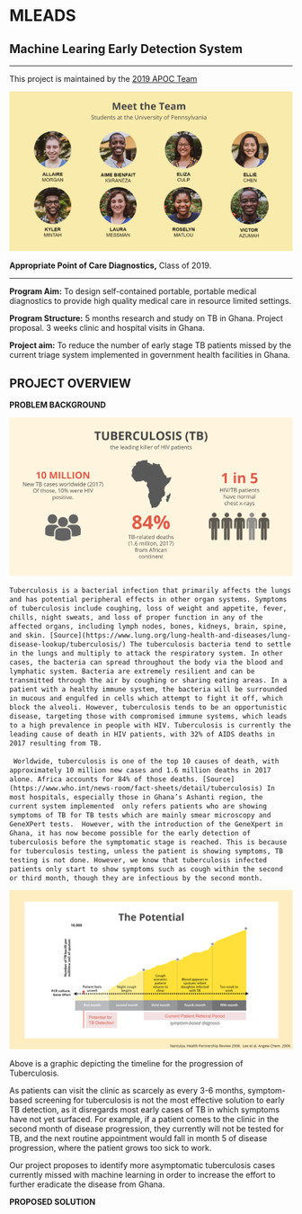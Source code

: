 # MLEADS
## Machine Learing Early Detection System
-------------------------------------------------------------------------------------------------------------------------------------------

This project is maintained by the [2019 APOC Team](https://apoc.seas.upenn.edu)

![Image](docs/teamslide.PNG)

**Appropriate Point of Care Diagnostics,** Class of 2019.

-------------------------------------------------------------------------------------------------------------------------------------------

**Program Aim:** To design self-contained portable, portable medical diagnostics to provide high quality medical care in resource limited settings.  

**Program Structure:** 5 months research and study on TB in Ghana. Project proposal. 3 weeks clinic and hospital visits in Ghana. 

**Project aim:** To reduce the number of early stage TB patients missed by the current triage system implemented in government health facilities in Ghana.

## PROJECT OVERVIEW

**PROBLEM BACKGROUND**

![image](docs/motivationslide.PNG)

 	Tuberculosis is a bacterial infection that primarily affects the lungs and has potential peripheral effects in other organ systems. Symptoms of tuberculosis include coughing, loss of weight and appetite, fever, chills, night sweats, and loss of proper function in any of the affected organs, including lymph nodes, bones, kidneys, brain, spine, and skin. [Source](https://www.lung.org/lung-health-and-diseases/lung-disease-lookup/tuberculosis/) The tuberculosis bacteria tend to settle in the lungs and multiply to attack the respiratory system. In other cases, the bacteria can spread throughout the body via the blood and lymphatic system. Bacteria are extremely resilient and can be transmitted through the air by coughing or sharing eating areas. In a patient with a healthy immune system, the bacteria will be surrounded in mucous and engulfed in cells which attempt to fight it off, which block the alveoli. However, tuberculosis tends to be an opportunistic disease, targeting those with compromised immune systems, which leads to a high prevalence in people with HIV. Tuberculosis is currently the leading cause of death in HIV patients, with 32% of AIDS deaths in 2017 resulting from TB.

     Worldwide, tuberculosis is one of the top 10 causes of death, with approximately 10 million new cases and 1.6 million deaths in 2017 alone. Africa accounts for 84% of those deaths. [Source](https://www.who.int/news-room/fact-sheets/detail/tuberculosis) In most hospitals, especially those in Ghana’s Ashanti region, the current system implemented  only refers patients who are showing symptoms of TB for TB tests which are mainly smear microscopy and GeneXPert tests.  However, with the introduction of the GeneXpert in Ghana, it has now become possible for the early detection of tuberculosis before the symptomatic stage is reached. This is because for tuberculosis testing, unless the patient is showing symptoms, TB testing is not done. However, we know that tuberculosis infected patients only start to show symptoms such as cough within the second or third month, though they are infectious by the second month.

![image](docs/tbprogressionslide.PNG)

Above is a graphic depicting the timeline for the progression of Tuberculosis.

   As patients can visit the clinic as scarcely as every 3-6 months, symptom-based screening for tuberculosis is not the most effective solution to early TB detection, as it disregards most early cases of TB in which symptoms have not yet surfaced. For example, if a patient comes to the clinic in the second month of disease progression, they currently will not be tested for TB, and the next routine appointment would fall in month 5 of disease progression, where the patient grows too sick to work.

Our project proposes to identify more asymptomatic tuberculosis cases currently missed with machine learning in order to increase the effort to further eradicate the disease from Ghana.

**PROPOSED SOLUTION**

